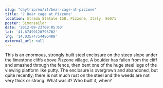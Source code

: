 ```yaml
---
slug: "daytrip/eu/it/bear-cage-at-pizzone"
title: '? Bear cage at Pizzone'
location: Strada Statale 158, Pizzone, Italy, 86071
poster: Simonsailor
date: '2012-09-23T09:05:00'
lat: '41.67499120795702'
lng: '14.03574754486408'
external_url: null
---
```


This is an enormous, strongly built steel enclosure on the steep slope under the limestone cliffs above Pizzone village. A boulder has fallen from the cliff and smashed through the fence, then bent one of the huge steel legs of the viewing platform like putty. The enclosure is overgrown and abandoned, but quite recently; there is not much rust on the steel and the weeds are not very thick or strong. What was it? Who built it, when?
